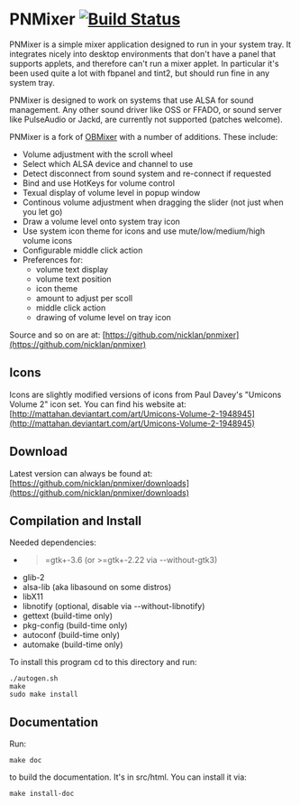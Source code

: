 PNMixer [![Build Status](https://travis-ci.org/nicklan/pnmixer.svg?branch=master)](https://travis-ci.org/nicklan/pnmixer)
=======

PNMixer is a simple mixer application designed to run in your system
tray.  It integrates nicely into desktop environments that don't have
a panel that supports applets, and therefore can't run a mixer applet.
In particular it's been used quite a lot with fbpanel and tint2, but
should run fine in any system tray.

PNMixer is designed to work on systems that use ALSA for sound management.
Any other sound driver like OSS or FFADO, or sound server like PulseAudio
or Jackd, are currently not supported (patches welcome).

PNMixer is a fork of [OBMixer](http://jpegserv.com/?page_id=282) with
a number of additions.  These include:

- Volume adjustment with the scroll wheel
- Select which ALSA device and channel to use
- Detect disconnect from sound system and re-connect if requested
- Bind and use HotKeys for volume control
- Texual display of volume level in popup window
- Continous volume adjustment when dragging the slider (not just when you let go)
- Draw a volume level onto system tray icon
- Use system icon theme for icons and use mute/low/medium/high
  volume icons
- Configurable middle click action
- Preferences for:
	- volume text display
	- volume text position
	- icon theme
	- amount to adjust per scoll
	- middle click action
	- drawing of volume level on tray icon

Source and so on are at:
[https://github.com/nicklan/pnmixer](https://github.com/nicklan/pnmixer)

Icons
-----
Icons are slightly modified versions of icons from Paul Davey's
"Umicons Volume 2" icon set. You can find his website at:
[http://mattahan.deviantart.com/art/Umicons-Volume-2-1948945](http://mattahan.deviantart.com/art/Umicons-Volume-2-1948945)


Download
--------
Latest version can always be found at:
[https://github.com/nicklan/pnmixer/downloads](https://github.com/nicklan/pnmixer/downloads)

Compilation and Install
-----------------------
Needed dependencies:
- >=gtk+-3.6	(or >=gtk+-2.22 via --without-gtk3)
- glib-2
- alsa-lib	(aka libasound on some distros)
- libX11
- libnotify	(optional, disable via --without-libnotify)
- gettext	(build-time only)
- pkg-config	(build-time only)
- autoconf	(build-time only)
- automake	(build-time only)

To install this program cd to this directory and run:

    ./autogen.sh
    make
    sudo make install

Documentation
-------------
Run:

    make doc

to build the documentation. It's in src/html. You can install
it via:

    make install-doc
